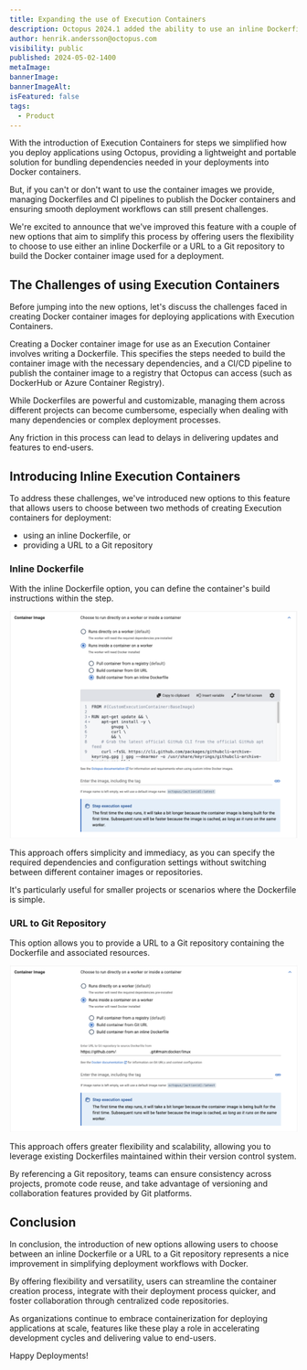 ```yaml
---
title: Expanding the use of Execution Containers
description: Octopus 2024.1 added the ability to use an inline Dockerfile or a URL to a Git repository to build the Docker container used for a deployment.
author: henrik.andersson@octopus.com
visibility: public
published: 2024-05-02-1400
metaImage: 
bannerImage: 
bannerImageAlt: 
isFeatured: false
tags: 
  - Product
---
```


With the introduction of Execution Containers for steps we simplified how you deploy applications using Octopus, providing a lightweight and portable solution for bundling dependencies needed in your deployments into Docker containers.

But, if you can't or don't want to use the container images we provide, managing Dockerfiles and CI pipelines to publish the Docker containers and ensuring smooth deployment workflows can still present challenges. 

We're excited to announce that we've improved this feature with a couple of new options that aim to simplify this process by offering users the flexibility to choose to use either an inline Dockerfile or a URL to a Git repository to build the Docker container image used for a deployment.

## The Challenges of using Execution Containers

Before jumping into the new options, let's discuss the challenges faced in creating Docker container images for deploying applications with Execution Containers. 

Creating a Docker container image for use as an Execution Container involves writing a Dockerfile. This specifies the steps needed to build the container image with the necessary dependencies, and a CI/CD pipeline to publish the container image to a registry that Octopus can access (such as DockerHub or Azure Container Registry).

While Dockerfiles are powerful and customizable, managing them across different projects can become cumbersome, especially when dealing with many dependencies or complex deployment processes.

Any friction in this process can lead to delays in delivering updates and features to end-users.

##  Introducing Inline Execution Containers

To address these challenges, we've introduced new options to this feature that allows users to choose between two methods of creating Execution containers for deployment: 
- using an inline Dockerfile, or 
- providing a URL to a Git repository

### Inline Dockerfile

With the inline Dockerfile option, you can define the container's build instructions within the step. 

![Execution Container from Inline Dockerfile](execution-container-from-inline-dockerfile.png "width=500")

This approach offers simplicity and immediacy, as you can specify the required dependencies and configuration settings without switching between different container images or repositories. 

It's particularly useful for smaller projects or scenarios where the Dockerfile is simple.

### URL to Git Repository

This option allows you to provide a URL to a Git repository containing the Dockerfile and associated resources. 

![Execution Container from Git URL](execution-container-from-git-url.png "width=500")

This approach offers greater flexibility and scalability, allowing you to leverage existing Dockerfiles maintained within their version control system. 

By referencing a Git repository, teams can ensure consistency across projects, promote code reuse, and take advantage of versioning and collaboration features provided by Git platforms.

## Conclusion

In conclusion, the introduction of new options allowing users to choose between an inline Dockerfile or a URL to a Git repository represents a nice improvement in simplifying deployment workflows with Docker. 

By offering flexibility and versatility, users can streamline the container creation process, integrate with their deployment process quicker, and foster collaboration through centralized code repositories. 

As organizations continue to embrace containerization for deploying applications at scale, features like these play a role in accelerating development cycles and delivering value to end-users.

Happy Deployments!